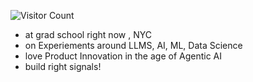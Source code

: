 ![Visitor Count](https://profile-counter.glitch.me/prabakaranc98/count.svg)

- at grad school right now , NYC
- on Experiements around LLMS, AI, ML, Data Science
- love Product Innovation in the age of Agentic AI
- build right signals!
